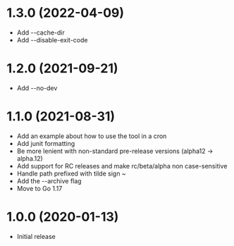 # 1.3.0 (2022-04-09)

 * Add --cache-dir
 * Add --disable-exit-code

# 1.2.0 (2021-09-21)

 * Add --no-dev
# 1.1.0 (2021-08-31)

 * Add an example about how to use the tool in a cron
 * Add junit formatting
 * Be more lenient with non-standard pre-release versions (alpha12 -> alpha.12)
 * Add support for RC releases and make rc/beta/alpha non case-sensitive
 * Handle path prefixed with tilde sign ~
 * Add the --archive flag
 * Move to Go 1.17

# 1.0.0 (2020-01-13)

 * Initial release
